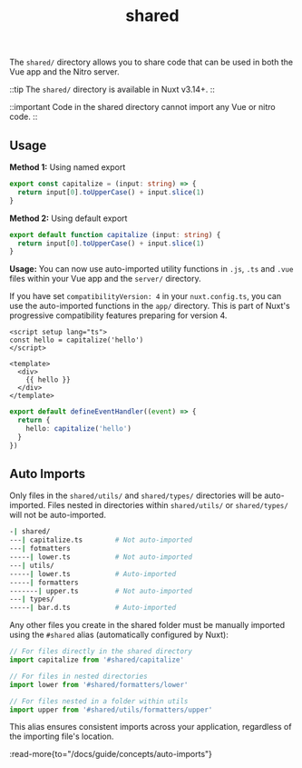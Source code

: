 ﻿---
title: 'shared'
head.title: 'shared/'
description: Use the shared/ directory to share functionality between the Vue app and the Nitro server.
navigation.icon: i-ph-folder
---

The `shared/` directory allows you to share code that can be used in both the Vue app and the Nitro server.

::tip
The `shared/` directory is available in Nuxt v3.14+.
::

::important
Code in the shared directory cannot import any Vue or nitro code.
::

## Usage

**Method 1:** Using named export

```ts twoslash [shared/utils/capitalize.ts]
export const capitalize = (input: string) => {
  return input[0].toUpperCase() + input.slice(1)
}
```

**Method 2:** Using default export

```ts twoslash [shared/utils/capitalize.ts]
export default function capitalize (input: string) {
  return input[0].toUpperCase() + input.slice(1)
}
```

**Usage:** You can now use auto-imported utility functions in `.js`, `.ts` and `.vue` files within your Vue app and the `server/` directory. 

If you have set `compatibilityVersion: 4` in your `nuxt.config.ts`, you can use the auto-imported functions in the `app/` directory. This is part of Nuxt's progressive compatibility features preparing for version 4.

```vue [app.vue]
<script setup lang="ts">
const hello = capitalize('hello')
</script>

<template>
  <div>
    {{ hello }}
  </div>
</template>
```

```ts [server/api/hello.get.ts]
export default defineEventHandler((event) => {
  return {
    hello: capitalize('hello')
  }
})
```

## Auto Imports

Only files in the `shared/utils/` and `shared/types/` directories will be auto-imported. Files nested in directories within `shared/utils/` or `shared/types/` will not be auto-imported.

```bash [Directory Structure]
-| shared/
---| capitalize.ts        # Not auto-imported
---| fotmatters
-----| lower.ts           # Not auto-imported
---| utils/
-----| lower.ts           # Auto-imported
-----| formatters
-------| upper.ts         # Not auto-imported
---| types/
-----| bar.d.ts           # Auto-imported
```

Any other files you create in the shared folder must be manually imported using the `#shared` alias (automatically configured by Nuxt):

```ts
// For files directly in the shared directory
import capitalize from '#shared/capitalize'

// For files in nested directories
import lower from '#shared/formatters/lower'

// For files nested in a folder within utils
import upper from '#shared/utils/formatters/upper'
```

This alias ensures consistent imports across your application, regardless of the importing file's location.

:read-more{to="/docs/guide/concepts/auto-imports"}
